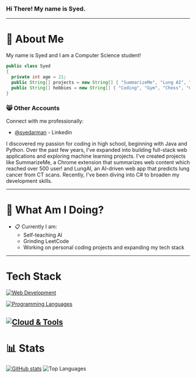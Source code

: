 ### Hi There! My name is Syed.
-----
# :postbox: About Me
My name is Syed and I am a Computer Science student!

```java
public class Syed
{
  private int age = 21;
  public String[] projects = new String[] { "SummarizeMe", "Lung AI", "EZPASS", "ERBUD", "MACROMANIA" };
  public String[] hobbies = new String[] { "Coding", "Gym", "Chess", "Cooking" };
}
```

### :smile_cat: Other Accounts
Connect with me professionally:
- [@syedarman](https://www.linkedin.com/in/syedarman/) - Linkedin

I discovered my passion for coding in high school, beginning with Java and Python. Over the past few years, I've expanded into building full-stack web applications and exploring machine learning projects. I've created projects like SummarizeMe, a Chrome extension that summarizes web content which reached over 500 user! and LungAI, an AI-driven web app that predicts lung cancer from CT scans. Recently, I've been diving into C# to broaden my development skills.

-----

# :round_pushpin: What Am I Doing?
- :clipboard: Currently I am:
  - Self-teaching AI
  - Grinding LeetCode
  - Working on personal coding projects and expanding my tech stack
-----

# Tech Stack
[![Web Development](https://skillicons.dev/icons?i=html,css,js,ts,mongodb,express,react,nodejs,tailwind,next,django,firebase&theme=dark)](https://skillicons.dev)

[![Programming Languages](https://skillicons.dev/icons?i=python,java,cpp,kotlin&theme=dark)](https://skillicons.dev)

[![Cloud & Tools](https://skillicons.dev/icons?i=aws,azure,gcp,heroku,netlify,firebase,docker,github,vscode,idea,postman,figma&theme=dark)](https://skillicons.dev)
-----

# :bar_chart: Stats
[![GitHub stats](https://github-readme-stats.vercel.app/api?username=syedarman1)](https://github.com/anuraghazra/github-readme-stats)
![Top Languages](https://github-readme-stats.vercel.app/api/top-langs/?username=syedarman1&layout=compact&theme=dark&hide_border=true)






